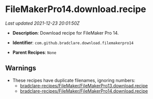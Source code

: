 # FileMakerPro14.download.recipe

_Last updated 2021-12-23 20:01:50Z_

- **Description**: Download recipe for FileMaker Pro 14.

- **Identifier**: `com.github.bradclare.download.filemakerpro14`

- **Parent Recipes**: `None`


## Warnings

- These recipes have duplicate filenames, ignoring numbers:
    - [bradclare-recipes/FileMaker/FileMakerPro13.download.recipe](/autopkg-dupe-tracker/bradclare-recipes/FileMaker/FileMakerPro13.download.recipe)
    - [bradclare-recipes/FileMaker/FileMakerPro14.download.recipe](/autopkg-dupe-tracker/bradclare-recipes/FileMaker/FileMakerPro14.download.recipe)